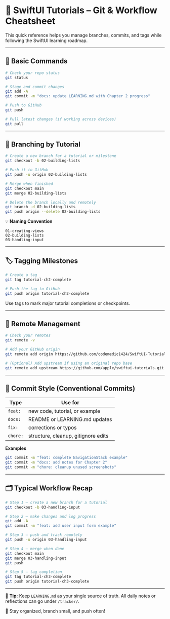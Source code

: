 # 🧩 SwiftUI Tutorials – Git & Workflow Cheatsheet

This quick reference helps you manage branches, commits, and tags while following the SwiftUI learning roadmap.

---

## 🧠 Basic Commands

```bash
# Check your repo status
git status

# Stage and commit changes
git add -A
git commit -m "docs: update LEARNING.md with Chapter 2 progress"

# Push to GitHub
git push

# Pull latest changes (if working across devices)
git pull
```

---

## 🌿 Branching by Tutorial

```bash
# Create a new branch for a tutorial or milestone
git checkout -b 02-building-lists

# Push it to GitHub
git push -u origin 02-building-lists

# Merge when finished
git checkout main
git merge 02-building-lists

# Delete the branch locally and remotely
git branch -d 02-building-lists
git push origin --delete 02-building-lists
```

💡 **Naming Convention**
```
01-creating-views
02-building-lists
03-handling-input
```

---

## 🏷 Tagging Milestones

```bash
# Create a tag
git tag tutorial-ch2-complete

# Push the tag to GitHub
git push origin tutorial-ch2-complete
```

Use tags to mark major tutorial completions or checkpoints.

---

## 🔄 Remote Management

```bash
# Check your remotes
git remote -v

# Add your GitHub origin
git remote add origin https://github.com/codemedic1424/SwiftUI-Tutorials.git

# (Optional) Add upstream if using an original repo base
git remote add upstream https://github.com/apple/swiftui-tutorials.git
```

---

## 🧰 Commit Style (Conventional Commits)

| Type | Use for |
|------|----------|
| `feat:` | new code, tutorial, or example |
| `docs:` | README or LEARNING.md updates |
| `fix:` | corrections or typos |
| `chore:` | structure, cleanup, gitignore edits |

**Examples**
```bash
git commit -m "feat: complete NavigationStack example"
git commit -m "docs: add notes for Chapter 2"
git commit -m "chore: cleanup unused screenshots"
```

---

## 🗂 Typical Workflow Recap

```bash
# Step 1 — create a new branch for a tutorial
git checkout -b 03-handling-input

# Step 2 — make changes and log progress
git add -A
git commit -m "feat: add user input form example"

# Step 3 — push and track remotely
git push -u origin 03-handling-input

# Step 4 — merge when done
git checkout main
git merge 03-handling-input
git push

# Step 5 — tag completion
git tag tutorial-ch3-complete
git push origin tutorial-ch3-complete
```

---

📘 **Tip:** Keep `LEARNING.md` as your single source of truth.
All daily notes or reflections can go under `/tracker/`.

🧭 Stay organized, branch small, and push often!